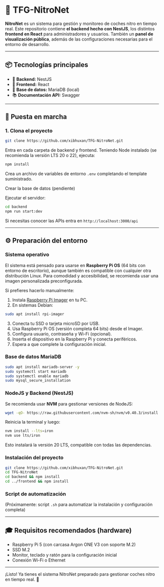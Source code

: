 # 🚗 TFG-NitroNet

**NitroNet** es un sistema para gestión y monitoreo de coches nitro en tiempo real. Este repositorio contiene **el backend hecho con NestJS**, los distintos **frontend en React** para administradores y usuarios. También un **panel de visualización pública**, además de las configuraciones necesarias para el entorno de desarrollo.

---

## 📦 Tecnologías principales

* 🧠 **Backend:** NestJS
* 🎨 **Frontend:** React
* 🐬 **Base de datos:** MariaDB (local)
* 📚 **Documentación API:** Swagger

---

## 🚀 Puesta en marcha

### 1. Clona el proyecto

```bash
git clone https://github.com/xibhuxan/TFG-NitroNet.git
```

Entra en cada carpeta de backend y frontend. Teniendo Node instalado (se recomienda la versión LTS 20 o 22), ejecuta:

```bash
npm install
```

Crea un archivo de variables de entorno `.env` completando el template suministrado.

Crear la base de datos (pendiente)

Ejecutar el servidor:

```bash
cd backend
npm run start:dev
```

Si necesitas conocer las APIs entra en `http://localhost:3000/api`

---

## ⚙️ Preparación del entorno

### Sistema operativo

El sistema está pensado para usarse en **Raspberry Pi OS** (64 bits con entorno de escritorio), aunque también es compatible con cualquier otra distribución Linux. Para comodidad y accesibilidad, se recomienda usar una imagen personalizada preconfigurada.

Si prefieres hacerlo manualmente:

1. Instala [Raspberry Pi Imager](https://www.raspberrypi.com/software/) en tu PC.
2. En sistemas Debian:

```bash
sudo apt install rpi-imager
```

3. Conecta tu SSD o tarjeta microSD por USB.
4. Usa Raspberry Pi OS (versión completa 64 bits) desde el Imager.
5. Configura usuario, contraseña y Wi-Fi (opcional).
6. Inserta el dispositivo en la Raspberry Pi y conecta periféricos.
7. Espera a que complete la configuración inicial.

### Base de datos MariaDB

```bash
sudo apt install mariadb-server -y
sudo systemctl start mariadb
sudo systemctl enable mariadb
sudo mysql_secure_installation
```

### NodeJS y Backend (NestJS)

Se recomienda usar **NVM** para gestionar versiones de NodeJS:

```bash
wget -qO- https://raw.githubusercontent.com/nvm-sh/nvm/v0.40.3/install.sh | bash
```

Reinicia la terminal y luego:

```bash
nvm install --lts=iron
nvm use lts/iron
```

Esto instalará la versión 20 LTS, compatible con todas las dependencias.

### Instalación del proyecto

```bash
git clone https://github.com/xibhuxan/TFG-NitroNet.git
cd TFG-NitroNet
cd backend && npm install
cd ../frontend && npm install
```

### Script de automatización

(Próximamente: script `.sh` para automatizar la instalación y configuración completa)

---

## 🎓 Requisitos recomendados (hardware)

* Raspberry Pi 5 (con carcasa Argon ONE V3 con soporte M.2)
* SSD M.2
* Monitor, teclado y ratón para la configuración inicial
* Conexión Wi-Fi o Ethernet

---

¡Listo! Ya tienes el sistema NitroNet preparado para gestionar coches nitro en tiempo real. 🚀
